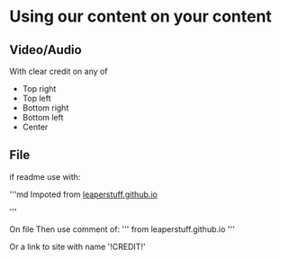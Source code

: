 # Using our content on your content

## Video/Audio

With clear credit on any of
- Top right 
- Top left
- Bottom right
- Bottom left
- Center

## File

if readme use with:

'''md
Impoted from [leaperstuff.github.io](leaperstuff.github.io)

'''

On file Then use comment of:
'''
from leaperstuff.github.io
'''

Or a link to site with name '!CREDIT!'